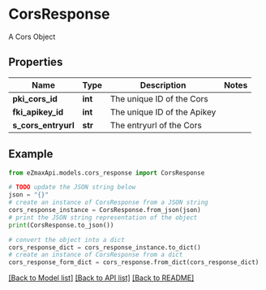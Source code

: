 # CorsResponse

A Cors Object

## Properties

Name | Type | Description | Notes
------------ | ------------- | ------------- | -------------
**pki_cors_id** | **int** | The unique ID of the Cors | 
**fki_apikey_id** | **int** | The unique ID of the Apikey | 
**s_cors_entryurl** | **str** | The entryurl of the Cors | 

## Example

```python
from eZmaxApi.models.cors_response import CorsResponse

# TODO update the JSON string below
json = "{}"
# create an instance of CorsResponse from a JSON string
cors_response_instance = CorsResponse.from_json(json)
# print the JSON string representation of the object
print(CorsResponse.to_json())

# convert the object into a dict
cors_response_dict = cors_response_instance.to_dict()
# create an instance of CorsResponse from a dict
cors_response_form_dict = cors_response.from_dict(cors_response_dict)
```
[[Back to Model list]](../README.md#documentation-for-models) [[Back to API list]](../README.md#documentation-for-api-endpoints) [[Back to README]](../README.md)


